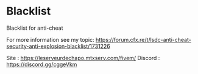 # Blacklist
Blacklist for anti-cheat

For more information see my topic: https://forum.cfx.re/t/lsdc-anti-cheat-security-anti-explosion-blacklist/1731226

Site : https://leserveurdechapo.mtxserv.com/fivem/ Discord : https://discord.gg/cggeVkm
